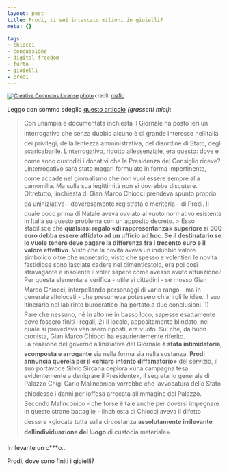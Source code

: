 ```yaml
--- 
layout: post
title: Prodi, ti sei intascato milioni in gioielli?
meta: {}

tags: 
- chiocci
- concussione
- digital-freedom
- furto
- gioielli
- prodi
---
```

<a href="http://www.flickr.com/photos/22832743@N00/94607051/" title="" target="_blank"><img src="http://farm1.static.flickr.com/37/94607051_f52e08412a.jpg" alt="" border="0" /></a>  
<small><a href="http://www.photodropper.com/creative-commons/" title="creative commons" target="_blank"><img src="http://www.lastknight.com/wp-content/plugins/photo_dropper//images/cc.gif" alt="Creative Commons License" border="0" /></a> <a href="http://www.photodropper.com/photos/" target="_blank">photo</a> credit: <a href="http://www.flickr.com/people/mafic/" title="mafic" target="_blank">mafic</a></small>  
  
Leggo con sommo sdeglio [questo articolo](http://www.ilgiornale.it/a.pic1?ID=249873) *(grassetti miei)*:  

> Con unampia e documentata inchiesta Il Giornale ha posto ieri un interrogativo che senza dubbio alcuno è di grande interesse nellItalia dei privilegi, della lentezza amministrativa, del disordine di Stato, degli scaricabarile. Linterrogativo, ridotto allessenziale, era questo: dove e come sono custoditi i donativi che la Presidenza del Consiglio riceve? Linterrogativo sarà stato magari formulato in forma impertinente, come accade nel giornalismo che non vuol essere sempre alla camomilla. Ma sulla sua legittimità non si dovrebbe discutere.  
> Oltretutto, linchiesta di Gian Marco Chiocci prendeva spunto proprio da uniniziativa - doverosamente registrata e meritoria - di Prodi. Il quale poco prima di Natale aveva ovviato al vuoto normativo esistente in Italia su questo problema con un apposito decreto. > Esso stabilisce che **qualsiasi regalo «di rappresentanza» superiore ai 300 euro debba essere affidato ad un ufficio ad hoc. Se il destinatario se lo vuole tenere deve pagare la differenza fra i trecento euro e il valore effettivo**. Visto che la novità aveva un indubbio valore simbolico oltre che monetario, visto che spesso e volentieri le novità fastidiose sono lasciate cadere nel dimenticatoio, era poi così stravagante e insolente il voler sapere come avesse avuto attuazione?  
> Per questa elementare verifica - utile ai cittadini - sè mosso Gian Marco Chiocci, interpellando personaggi di vario rango - ma in generale altolocati - che presumeva potessero chiarirgli le idee. Il suo itinerario nel labirinto burocratico lha portato a due conclusioni. 1) Pare che nessuno, né in alto né in basso loco, sapesse esattamente dove fossero finiti i regali; 2) il locale, appositamente blindato, nel quale si prevedeva venissero riposti, era vuoto. Sul che, da buon cronista, Gian Marco Chiocci ha esaurientemente riferito.  
> La reazione del governo alliniziativa del Giornale **è stata intimidatoria, scomposta e arrogante** sia nella forma sia nella sostanza. **Prodi annuncia querela per il «chiaro intento diffamatorio»** del servizio, il suo portavoce Silvio Sircana deplora «una campagna tesa evidentemente a denigrare il Presidente», il segretario generale di Palazzo Chigi Carlo Malinconico vorrebbe che lavvocatura dello Stato chiedesse i danni per loffesa arrecata allimmagine del Palazzo. Secondo Malinconico - che forse è tale anche per doversi impegnare in queste strane battaglie - linchiesta di Chiocci aveva il difetto dessere «giocata tutta sulla circostanza **assolutamente irrilevante dellindividuazione del luogo** di custodia materiale».  
  
Irrilevante un c***o...  
  
Prodi, dove sono finiti i gioielli?  
  
 
